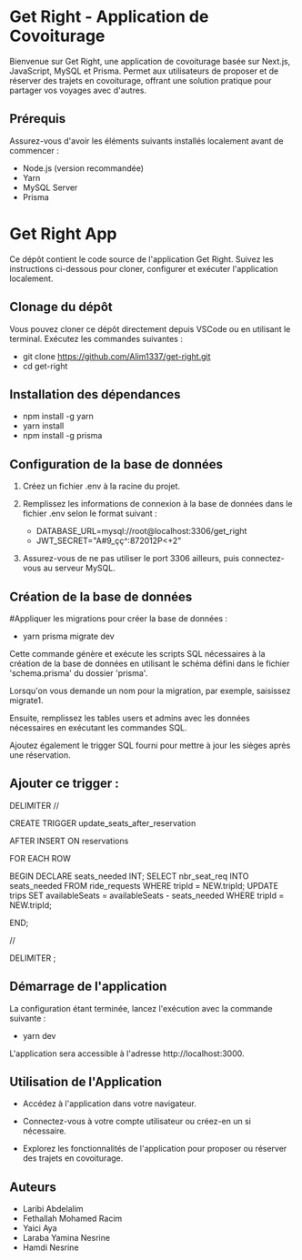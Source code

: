 # Get Right - Application de Covoiturage

Bienvenue sur Get Right, une application de covoiturage basée sur Next.js, JavaScript, MySQL et Prisma. Permet aux utilisateurs de proposer et de réserver des trajets en covoiturage, offrant une solution pratique pour partager vos voyages avec d'autres.

## Prérequis

Assurez-vous d'avoir les éléments suivants installés localement avant de commencer :
- Node.js (version recommandée)
- Yarn
- MySQL Server
- Prisma
  
# Get Right App
Ce dépôt contient le code source de l'application Get Right. Suivez les instructions ci-dessous pour cloner, configurer et exécuter l'application localement.

## Clonage du dépôt

Vous pouvez cloner ce dépôt directement depuis VSCode ou en utilisant le terminal. Exécutez les commandes suivantes :

- git clone https://github.com/Alim1337/get-right.git
- cd get-right

## Installation des dépendances
- npm install -g yarn
- yarn install
- npm install -g prisma

## Configuration de la base de données

1. Créez un fichier .env à la racine du projet.

2. Remplissez les informations de connexion à la base de données dans le fichier .env selon le format suivant :
   

   - DATABASE_URL=mysql://root@localhost:3306/get_right
   - JWT_SECRET="A#9_çç^:872012P<+2"
        
4. Assurez-vous de ne pas utiliser le port 3306 ailleurs, puis connectez-vous au serveur MySQL.

## Création de la base de données
#Appliquer les migrations pour créer la base de données :
- yarn prisma migrate dev
  
 Cette commande génère et exécute les scripts SQL nécessaires à la création de la base de données
 en utilisant le schéma défini dans le fichier 'schema.prisma' du dossier 'prisma'.

Lorsqu'on vous demande un nom pour la migration, par exemple, saisissez migrate1.

Ensuite, remplissez les tables users et admins avec les données nécessaires en exécutant les commandes SQL.

Ajoutez également le trigger SQL fourni pour mettre à jour les sièges après une réservation.

## Ajouter ce trigger : 
DELIMITER //

CREATE TRIGGER update_seats_after_reservation

AFTER INSERT ON reservations

FOR EACH ROW

BEGIN
    DECLARE seats_needed INT;
    SELECT nbr_seat_req INTO seats_needed FROM ride_requests WHERE tripId = NEW.tripId;
    UPDATE trips SET availableSeats = availableSeats - seats_needed WHERE tripId = NEW.tripId;
    
END;

//

DELIMITER ;

## Démarrage de l'application
La configuration étant terminée, lancez l'exécution avec la commande suivante :
- yarn dev

L'application sera accessible à l'adresse http://localhost:3000.

## Utilisation de l'Application

- Accédez à l'application dans votre navigateur.

- Connectez-vous à votre compte utilisateur ou créez-en un si nécessaire.

- Explorez les fonctionnalités de l'application pour proposer ou réserver des trajets en covoiturage.

## Auteurs

- Laribi Abdelalim
- Fethallah Mohamed Racim
- Yaici Aya
- Laraba Yamina Nesrine
- Hamdi Nesrine

